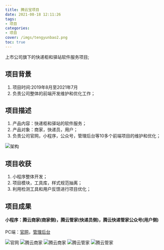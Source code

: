 ```yaml
---
title: 腾云宝项目
date: 2021-08-18 12:11:26
tags: 
- 项目
categories:
- 项目
cover: /imgs/tengyunbao2.png
toc: true
---
```


上市公司旗下的快递柜和驿站软件服务项目;

<!-- more -->

## 项目背景

1. 项目时间:2019年8月至2021年7月
2. 负责公司整体的前端开发维护和优化工作；

## 项目描述
1. 产品内容：快递柜和驿站的软件服务；
2. 产品对象：商家，快递员，用户；
3. 负责公司官网，小程序，公众号，管理后台等10多个前端项目的维护和优化；

![架构](/imgs/tengyunbao1.png)

## 项目收获
1. 小程序整体开发；
2. 项目模块，工具库，样式规范抽离；
3. 利用检测工具和用户反馈进行项目优化；

## 项目成果
#### 小程序：腾云商家(商家侧)，腾云管家(快递员侧)，腾云快递管家公众号(用户侧)
PC端：[官网](http://www.tengzone.com/)，[管理后台](https://home.tengzone.com/)

<div class="justified-gallery">
<img src="/imgs/tengyunbao2.png" alt="官网" />
<img src="/imgs/tengyunbao2-1.jpg" alt="腾云商家" />
<img src="/imgs/tengyunbao2-2.jpg" alt="腾云商家" />
<img src="/imgs/tengyunbao3-2.jpg" alt="腾云管家" />
<img src="/imgs/tengyunbao3-1.jpg" alt="腾云管家" />
</div>
